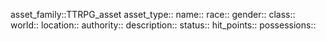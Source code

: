 asset_family::TTRPG_asset
asset_type:: 
name::
race::
gender::
class::
world::
location::
authority::
description::
status::
hit_points::
possessions::